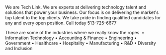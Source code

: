 We are Tech Link. We are experts at delivering technology talent and solutions that power your business. Our focus is on delivering the market's top talent to the top clients.
We take pride in finding qualified candidates for any and every open position. Call today 513-725-6677

These are some of the industries where we really know the ropes.
• Information Technology
• Accounting & Finance
• Engineering
• Government
• Healthcare
• Hospitality
• Manufacturing
• R&D
• Diversity and Inclusion
